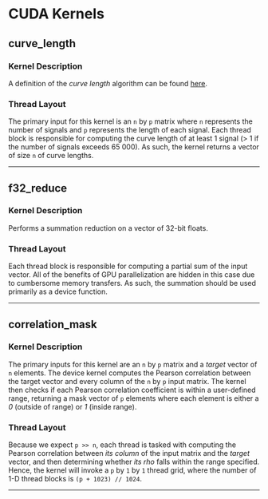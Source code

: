 # CUDA Kernels

## curve_length

### Kernel Description

A definition of the *curve length* algorithm can be found [here](https://lcp.mit.edu/pdf/Zong06.pdf).

### Thread Layout

The primary input for this kernel is an `n` by `p` matrix where `n` represents the number of signals and `p` represents the length of each signal. Each thread block is responsible for computing the curve length of at least 1 signal (> 1 if the number of signals exceeds 65 000). As such, the kernel returns a vector of size `n` of curve lengths.

---

## f32_reduce

### Kernel Description

Performs a summation reduction on a vector of 32-bit floats. 

### Thread Layout

Each thread block is responsible for computing a partial sum of the input vector. All of the benefits of GPU parallelization are hidden in this case due to cumbersome memory transfers. As such, the summation should be used primarily as a device function.

---

## correlation_mask

### Kernel Description

The primary inputs for this kernel are an `n` by `p` matrix and a *target* vector of `n` elements. The device kernel computes the Pearson correlation between the target vector and every column of the `n` by `p` input matrix. The kernel then checks if each Pearson correlation coefficient is within a user-defined range, returning a mask vector of `p` elements where each element is either a *0* (outside of range) or *1* (inside range).   

### Thread Layout

Because we expect `p >> n`, each thread is tasked with computing the Pearson correlation between *its column* of the input matrix and the *target* vector, and then determining whether *its rho* falls within the range specified. Hence, the kernel will invoke a `p` by `1` by `1` thread grid, where the number of 1-D thread blocks is `(p + 1023) // 1024`. 

---
